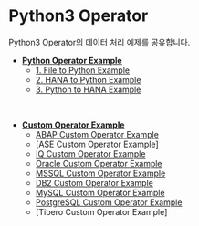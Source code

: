 # Python3 Operator
Python3 Operator의 데이터 처리 예제를 공유합니다.<br>

- **[Python Operator Example](dataconversion/)**
    - [1. File to Python Example](dataconversion#1.-File-to-Python-처리)
    - [2. HANA to Python Example](dataconversion#2.-HANA-to-Python-처리)
    - [3. Python to HANA Example](dataconversion#3.-Python-to-HANA-처리)

<br>

- **[Custom Operator Example](Custom/)**
    - [ABAP Custom Operator Example](Custom/ABAP)
    - [ASE Custom Operator Example]
    - [IQ Custom Operator Example](Custom/IQ)
    - [Oracle Custom Operator Example](Custom/Oracle)
    - [MSSQL Custom Operator Example](Custom/MSSQL)
    - [DB2 Custom Operator Example](Custom/DB2)
    - [MySQL Custom Operator Example](Custom/MySQL)
    - [PostgreSQL Custom Operator Example](Custom/PostgreSQL)
    - [Tibero Custom Operator Example]
